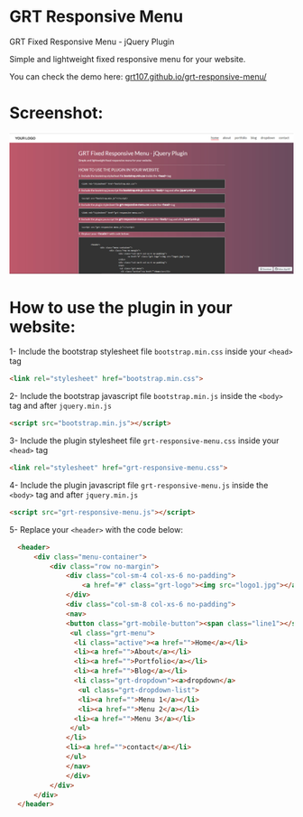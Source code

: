 # GRT Responsive Menu
GRT Fixed Responsive Menu - jQuery Plugin

Simple and lightweight fixed responsive menu for your website.

You can check the demo here: [grt107.github.io/grt-responsive-menu/](http://grt107.github.io/grt-responsive-menu/)

# Screenshot:
![Alt text](/screenshot.jpg?raw=true "Demo Screenshot")

# How to use the plugin in your website:
1- Include the bootstrap stylesheet file ```bootstrap.min.css``` inside your ```<head>``` tag

  ```html
  <link rel="stylesheet" href="bootstrap.min.css">
  ```

2- Include the bootstrap javascript file ```bootstrap.min.js``` inside the ```<body>``` tag and after ```jquery.min.js```

  ```html
  <script src="bootstrap.min.js"></script>
  ```

3- Include the plugin stylesheet file ```grt-responsive-menu.css``` inside your ```<head>``` tag

  ```html
  <link rel="stylesheet" href="grt-responsive-menu.css">
  ```

4- Include the plugin javascript file ```grt-responsive-menu.js``` inside the ```<body>``` tag and after ```jquery.min.js```

  ```html
  <script src="grt-responsive-menu.js"></script>
  ```

5- Replace your ```<header>``` with the code below:

  ```html
 	<header>
		<div class="menu-container">
			<div class="row no-margin">
				<div class="col-sm-4 col-xs-6 no-padding">
					<a href="#" class="grt-logo"><img src="logo1.jpg"></a>
				</div>
				<div class="col-sm-8 col-xs-6 no-padding">
				<nav>
				<button class="grt-mobile-button"><span class="line1"></span><span class="line2"></span><span class="line3"></span></button>
				 <ul class="grt-menu">
				  <li class="active"><a href="">Home</a></li>
				  <li><a href="">About</a></li>
				  <li><a href="">Portfolio</a></li>
				  <li><a href="">Blog</a></li>
				  <li class="grt-dropdown"><a>dropdown</a>
				   <ul class="grt-dropdown-list">
				   <li><a href="">Menu 1</a></li>
				   <li><a href="">Menu 2</a></li>
				  <li><a href="">Menu 3</a></li>
				 </ul>
				</li>
				<li><a href="">contact</a></li>								
				</ul>
				</nav>
				</div>
			</div>
		</div>
	</header>
  ```
